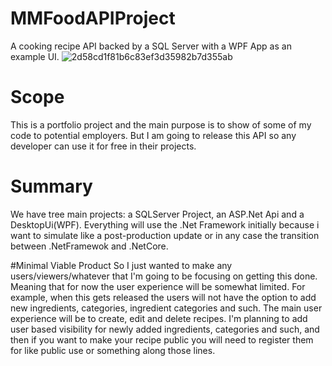 # MMFoodAPIProject
A cooking recipe API backed by a SQL Server with a WPF App as an example UI.
![2d58cd1f81b6c83ef3d35982b7d355ab](https://user-images.githubusercontent.com/73474404/164369196-c8aaf38e-956c-4ee2-af33-f11246581070.jpg)

# Scope
This is a portfolio project and the main purpose is to show of some of my code to potential employers.
But I am going to release this API so any developer can use it for free in their projects.

# Summary
We have tree main projects: a SQLServer Project, an ASP.Net Api and a DesktopUi(WPF).
Everything will use the .Net Framework initially because i want to simulate like a post-production update or in any case the transition between .NetFramewok and .NetCore.

#Minimal Viable Product
So I just wanted to make any users/viewers/whatever that I'm going to be focusing on getting this done. Meaning that for now the user experience will be somewhat limited. 
For example, when this gets released the users will not have the option to add new ingredients, categories, ingredient categories and such. The main user experience will be to create, edit and delete recipes.
I'm planning to add user based visibility for newly added ingredients, categories and such, and then if you want to make your recipe public you will need to register them for like public use or something along those lines.
